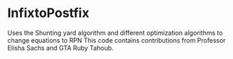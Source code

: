 # InfixtoPostfix
Uses the Shunting yard algorithm and different optimization algorithms to change equations to RPN
This code contains contributions from Professor Elisha Sachs and GTA Ruby Tahoub.
